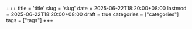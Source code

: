 +++
title = 'title'
slug = 'slug'
date = 2025-06-22T18:20:00+08:00
lastmod = 2025-06-22T18:20:00+08:00
draft = true
categories = ["categories"]
tags = ["tags"]
+++
